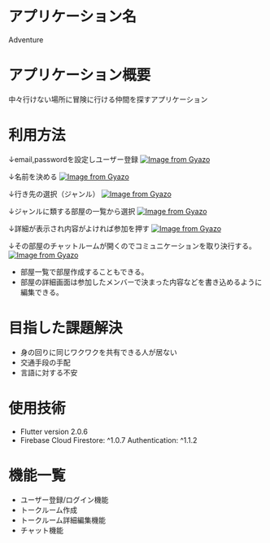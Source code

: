 # アプリケーション名
Adventure
 
# アプリケーション概要
中々行けない場所に冒険に行ける仲間を探すアプリケーション

# 利用方法
  ↓email,passwordを設定しユーザー登録
  [![Image from Gyazo](https://i.gyazo.com/563e681772ff4937dadac365d045bcac.png)](https://gyazo.com/563e681772ff4937dadac365d045bcac)
  

  ↓名前を決める
  [![Image from Gyazo](https://i.gyazo.com/6eae078b8ecf64c7cd444542ac60e3e5.png)](https://gyazo.com/6eae078b8ecf64c7cd444542ac60e3e5)
  
  
  ↓行き先の選択（ジャンル）
  [![Image from Gyazo](https://i.gyazo.com/e8d68714c63b4462e5a8427ca2df8894.jpg)](https://gyazo.com/e8d68714c63b4462e5a8427ca2df8894)
  
  ↓ジャンルに類する部屋の一覧から選択
  [![Image from Gyazo](https://i.gyazo.com/ce0e8cfeab46ad66fd089f228a96a08c.png)](https://gyazo.com/ce0e8cfeab46ad66fd089f228a96a08c)
  
  ↓詳細が表示され内容がよければ参加を押す
  [![Image from Gyazo](https://i.gyazo.com/d64412917dfae95ccf38c27d732443a9.png)](https://gyazo.com/d64412917dfae95ccf38c27d732443a9)
  
  ↓その部屋のチャットルームが開くのでコミュニケーションを取り決行する。
  [![Image from Gyazo](https://i.gyazo.com/662f69d8e59617ff438e15bb828fd400.png)](https://gyazo.com/662f69d8e59617ff438e15bb828fd400)


  - 部屋一覧で部屋作成することもできる。
  - 部屋の詳細画面は参加したメンバーで決まった内容などを書き込めるように編集できる。

  # 目指した課題解決
  - 身の回りに同じワクワクを共有できる人が居ない
  - 交通手段の手配
  - 言語に対する不安


# 使用技術
- Flutter version 2.0.6
- Firebase
    Cloud Firestore: ^1.0.7
    Authentication: ^1.1.2

# 機能一覧
- ユーザー登録/ログイン機能
- トークルーム作成
- トークルーム詳細編集機能
- チャット機能